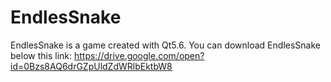 # EndlesSnake
EndlesSnake is a game created with Qt5.6.
You can download EndlesSnake below this link: https://drive.google.com/open?id=0Bzs8AQ6drGZpUldZdWRlbEktbW8

